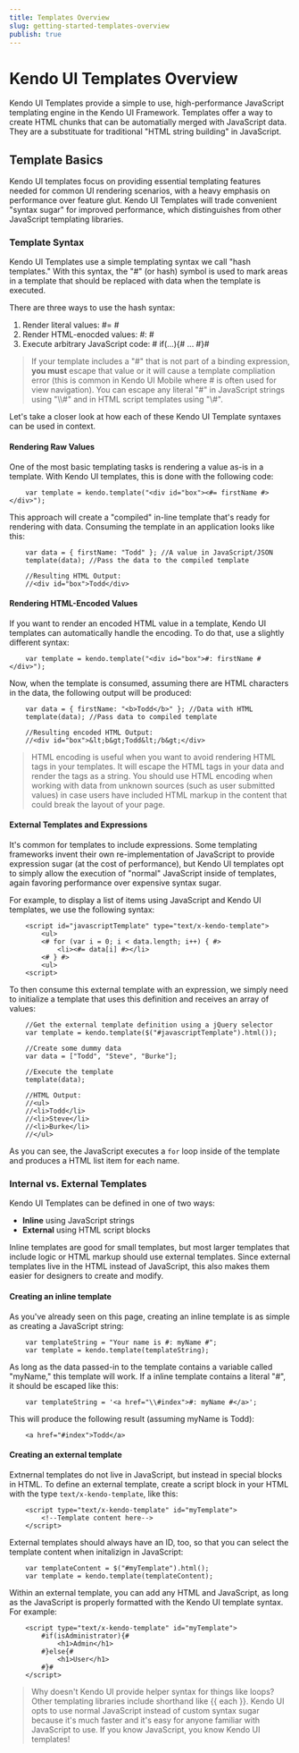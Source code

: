 ```yaml
---
title: Templates Overview
slug: getting-started-templates-overview
publish: true
---
```


# Kendo UI Templates Overview
Kendo UI Templates provide a simple to use, high-performance JavaScript templating engine in the Kendo UI Framework. Templates offer a way to create HTML chunks that can be automatially merged with JavaScript data. They are a substituate for traditional "HTML string building" in JavaScript.

## Template Basics
Kendo UI templates focus on providing essential templating features needed for common UI rendering scenarios, with a heavy emphasis on performance over feature glut. Kendo UI Templates will trade convenient "syntax sugar" for improved performance, which distinguishes from other JavaScript templating libraries. 

### Template Syntax
Kendo UI Templates use a simple templating syntax we call "hash templates." With this syntax, the "#" (or hash) symbol is used to mark areas in a template that should be replaced with data when the template is executed.

There are three ways to use the hash syntax:

1. Render literal values: #= #
2. Render HTML-enocded values: #: #
3. Execute arbitrary JavaScript code: # if(...){# ... #}#

> If your template includes a "#" that is not part of a binding expression, **you must** escape that value or it will cause a template compliation error (this is common in Kendo UI Mobile where # is often used for view navigation). You can escape any literal "#" in JavaScript strings using "\\\\#" and in HTML script templates using "\\#".

Let's take a closer look at how each of these Kendo UI Template syntaxes can be used in context.

#### Rendering Raw Values
One of the most basic templating tasks is rendering a value as-is in a template. With Kendo UI templates, this is done with the following code:


    	var template = kendo.template("<div id="box"><#= firstName #></div>");
 

This approach will create a "compiled" in-line template that's ready for rendering with data. Consuming the template in an application looks like this:

    	var data = { firstName: "Todd" }; //A value in JavaScript/JSON
    	template(data); //Pass the data to the compiled template
    	 
    	//Resulting HTML Output:
    	//<div id="box">Todd</div>

#### Rendering HTML-Encoded Values
If you want to render an encoded HTML value in a template, Kendo UI templates can automatically handle the encoding. To do that, use a slightly different syntax:

		var template = kendo.template("<div id="box">#: firstName #</div>");
 
Now, when the template is consumed, assuming there are HTML characters in the data, the following output will be produced:

		var data = { firstName: "<b>Todd</b>" }; //Data with HTML
		template(data); //Pass data to compiled template
		 
		//Resulting encoded HTML Output:
		//<div id="box">&lt;b&gt;Todd&lt;/b&gt;</div>

> HTML encoding is useful when you want to avoid rendering HTML tags in your templates. It will escape the HTML tags in your data and render the tags as a string. You should use HTML encoding when working with data from unknown sources (such as user submitted values) in case users have included HTML markup in the content that could break the layout of your page.

#### External Templates and Expressions
It's common for templates to include expressions. Some templating frameworks invent their own re-implementation of JavaScript to provide expression sugar (at the cost of performance), but Kendo UI templates opt to simply allow the execution of "normal" JavaScript inside of templates, again favoring performance over expensive syntax sugar.

For example, to display a list of items using JavaScript and Kendo UI templates, we use the following syntax:

		<script id="javascriptTemplate" type="text/x-kendo-template">
		    <ul>
		    <# for (var i = 0; i < data.length; i++) { #>
		        <li><#= data[i] #></li>
		    <# } #>
		    <ul>
		<script>
 

To then consume this external template with an expression, we simply need to initialize a template that uses this definition and receives an array of values:

		//Get the external template definition using a jQuery selector
		var template = kendo.template($("#javascriptTemplate").html());
		 
		//Create some dummy data
		var data = ["Todd", "Steve", "Burke"];
		 
		//Execute the template
		template(data);
		 
		//HTML Output:
		//<ul>
		//<li>Todd</li>
		//<li>Steve</li>
		//<li>Burke</li>
		//</ul>

As you can see, the JavaScript executes a `for` loop inside of the template and produces a HTML list item for each name.

### Internal vs. External Templates
Kendo UI Templates can be defined in one of two ways:

- **Inline** using JavaScript strings
- **External** using HTML script blocks

Inline templates are good for small templates, but most larger templates that include logic or HTML markup should use external templates. Since external templates live in the HTML instead of JavaScript, this also makes them easier for designers to create and modify.

#### Creating an inline template
As you've already seen on this page, creating an inline template is as simple as creating a JavaScript string:

		var templateString = "Your name is #: myName #";
		var template = kendo.template(templateString);

As long as the data passed-in to the template contains a variable called "myName," this template will work. If a inline template contains a literal "#", it should be escaped like this:

		var templateString = '<a href="\\#index">#: myName #</a>';

This will produce the following result (assuming myName is Todd):

		<a href="#index">Todd</a>

#### Creating an external template
Extnernal templates do not live in JavaScript, but instead in special blocks in HTML. To define an external template, create a script block in your HTML with the type `text/x-kendo-template`, like this:

		<script type="text/x-kendo-template" id="myTemplate">
			<!--Template content here-->
		</script>

External templates should always have an ID, too, so that you can select the template content when initalizign in JavaScript:

		var templateContent = $("#myTemplate").html();
		var template = kendo.template(templateContent);

Within an external template, you can add any HTML and JavaScript, as long as the JavaScript is properly formatted with the Kendo UI template syntax. For example:

		<script type="text/x-kendo-template" id="myTemplate">
			#if(isAdministrator){#
				<h1>Admin</h1>
			#}else{#
				<h1>User</h1>
			#}#
		</script>

> Why doesn't Kendo UI provide helper syntax for things like loops? Other templating libraries include shorthand like {{ each }}. Kendo UI opts to use normal JavaScript instead of custom syntax sugar because it's much faster and it's easy for anyone familiar with JavaScript to use. If you know JavaScript, you know Kendo UI templates!

